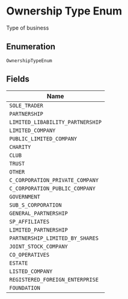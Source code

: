 
# Ownership Type Enum

Type of business

## Enumeration

`OwnershipTypeEnum`

## Fields

| Name |
|  --- |
| `SOLE_TRADER` |
| `PARTNERSHIP` |
| `LIMITED_LIBABILITY_PARTNERSHIP` |
| `LIMITED_COMPANY` |
| `PUBLIC_LIMITED_COMPANY` |
| `CHARITY` |
| `CLUB` |
| `TRUST` |
| `OTHER` |
| `C_CORPORATION_PRIVATE_COMPANY` |
| `C_CORPORATION_PUBLIC_COMPANY` |
| `GOVERNMENT` |
| `SUB_S_CORPORATION` |
| `GENERAL_PARTNERSHIP` |
| `SP_AFFILIATES` |
| `LIMITED_PARTNERSHIP` |
| `PARTNERSHIP_LIMITED_BY_SHARES` |
| `JOINT_STOCK_COMPANY` |
| `CO_OPERATIVES` |
| `ESTATE` |
| `LISTED_COMPANY` |
| `REGISTERED_FOREIGN_ENTERPRISE` |
| `FOUNDATION` |

